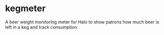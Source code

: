 kegmeter
========

A beer weight monitoring meter for Halo to show patrons how much beer is left in a keg and track consumption.
